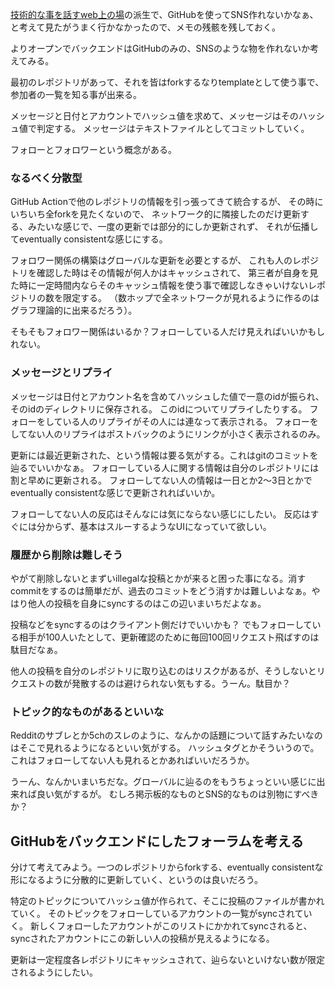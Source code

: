 [技術的な事を話すweb上の場](技術的な事を話すweb上の場.md)の派生で、GitHubを使ってSNS作れないかなぁ、と考えて見たがうまく行かなかったので、メモの残骸を残しておく。

よりオープンでバックエンドはGitHubのみの、SNSのような物を作れないか考えてみる。

最初のレポジトリがあって、それを皆はforkするなりtemplateとして使う事で、
参加者の一覧を知る事が出来る。

メッセージと日付とアカウントでハッシュ値を求めて、メッセージはそのハッシュ値で判定する。
メッセージはテキストファイルとしてコミットしていく。

フォローとフォロワーという概念がある。

### なるべく分散型

GitHub Actionで他のレポジトリの情報を引っ張ってきて統合するが、
その時にいちいち全forkを見たくないので、
ネットワーク的に隣接したのだけ更新する、みたいな感じで、一度の更新では部分的にしか更新されず、
それが伝播してeventually consistentな感じにする。

フォロワー関係の構築はグローバルな更新を必要とするが、
これも人のレポジトリを確認した時はその情報が何人かはキャッシュされて、
第三者が自身を見た時に一定時間内ならそのキャッシュ情報を使う事で確認しなきゃいけないレポジトリの数を限定する。
（数ホップで全ネットワークが見れるように作るのはグラフ理論的に出来るだろう）。

そもそもフォロワー関係はいるか？フォローしている人だけ見えればいいかもしれない。

### メッセージとリプライ

メッセージは日付とアカウント名を含めてハッシュした値で一意のidが振られ、そのidのディレクトリに保存される。
このidについてリプライしたりする。
フォローをしている人のリプライがその人には連なって表示される。
フォローをしてない人のリプライはポストバックのようにリンクが小さく表示されるのみ。

更新には最近更新された、という情報は要る気がする。これはgitのコミットを辿るでいいかなぁ。
フォローしている人に関する情報は自分のレポジトリには割と早めに更新される。
フォローしてない人の情報は一日とか2〜3日とかでeventually consistentな感じで更新されればいいか。

フォローしてない人の反応はそんなには気にならない感じにしたい。
反応はすぐには分からず、基本はスルーするようなUIになっていて欲しい。

### 履歴から削除は難しそう

やがて削除しないとまずいillegalな投稿とかが来ると困った事になる。消すcommitをするのは簡単だが、過去のコミットをどう消すかは難しいよなぁ。やはり他人の投稿を自身にsyncするのはこの辺いまいちだよなぁ。

投稿などをsyncするのはクライアント側だけでいいかも？
でもフォローしている相手が100人いたとして、更新確認のために毎回100回リクエスト飛ばすのは駄目だなぁ。

他人の投稿を自分のレポジトリに取り込むのはリスクがあるが、そうしないとリクエストの数が発散するのは避けられない気もする。うーん。駄目か？

### トピック的なものがあるといいな

Redditのサブレとか5chのスレのように、なんかの話題について話すみたいなのはそこで見れるようになるといい気がする。
ハッシュタグとかそういうので。
これはフォローしてない人も見れるとかあればいいだろうか。

うーん、なんかいまいちだな。グローバルに辿るのをもうちょっといい感じに出来れば良い気がするが。
むしろ掲示板的なものとSNS的なものは別物にすべきか？

## GitHubをバックエンドにしたフォーラムを考える

分けて考えてみよう。一つのレポジトリからforkする、eventually consistentな形になるように分散的に更新していく、というのは良いだろう。

特定のトピックについてハッシュ値が作られて、そこに投稿のファイルが書かれていく。
そのトピックをフォローしているアカウントの一覧がsyncされていく。
新しくフォローしたアカウントがこのリストにかかれてsyncされると、syncされたアカウントにこの新しい人の投稿が見えるようになる。

更新は一定程度各レポジトリにキャッシュされて、辿らないといけない数が限定されるようにしたい。